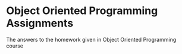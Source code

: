# Object Oriented Programming Assignments
The answers to the homework given in Object Oriented Programming course
